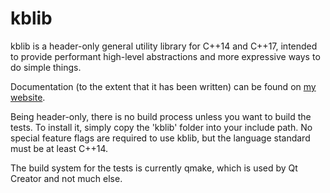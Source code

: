 # kblib

kblib is a header-only general utility library for C++14 and C++17, intended to
provide performant high-level abstractions and more expressive ways to do simple
things.

Documentation (to the extent that it has been written) can be found on [my website](https://files.fileswhatever.net/code/kblib/doc/html/).

Being header-only, there is no build process unless you want to build the tests. To install it, simply copy the 'kblib' folder into your include path. No special feature flags are required to use kblib, but the language standard must be at least C++14.

The build system for the tests is currently qmake, which is used by Qt Creator and not much else. 
